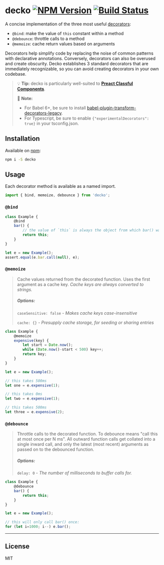 # decko [![NPM Version](https://img.shields.io/npm/v/decko.svg?style=flat)](https://npmjs.com/package/decko) [![Build Status](https://travis-ci.org/developit/decko.svg?branch=master)](https://travis-ci.org/developit/decko)

A concise implementation of the three most useful [decorators](https://github.com/wycats/javascript-decorators):

- `@bind`: make the value of `this` constant within a method
- `@debounce`: throttle calls to a method
- `@memoize`: cache return values based on arguments

Decorators help simplify code by replacing the noise of common patterns with declarative annotations.
Conversely, decorators can also be overused and create obscurity.
Decko establishes 3 standard decorators that are immediately recognizable, so you can avoid creating decorators in your own codebase.

> 💡 **Tip:** decko is particularly well-suited to [**Preact Classful Components**](https://github.com/developit/preact).
>
> 💫 **Note:**
> - For Babel 6+, be sure to install [babel-plugin-transform-decorators-legacy](https://github.com/loganfsmyth/babel-plugin-transform-decorators-legacy).
> - For Typescript, be sure to enable `{"experimentalDecorators": true}` in your tsconfig.json.


## Installation

Available on [npm](https://npmjs.com/package/decko):

```sh
npm i -S decko
```


## Usage

Each decorator method is available as a named import.

```js
import { bind, memoize, debounce } from 'decko';
```


### `@bind`

```js
class Example {
	@bind
	bar() {
		// the value of `this` is always the object from which bar() was referenced.
		return this;
	}
}

let e = new Example();
assert.equal(e.bar.call(null), e);
```



### `@memoize`

> Cache values returned from the decorated function.
> Uses the first argument as a cache key.
> _Cache keys are always converted to strings._
>
> ##### Options:
>
> `caseSensitive: false` - _Makes cache keys case-insensitive_
>
> `cache: {}` - _Presupply cache storage, for seeding or sharing entries_

```js
class Example {
	@memoize
	expensive(key) {
		let start = Date.now();
		while (Date.now()-start < 500) key++;
		return key;
	}
}

let e = new Example();

// this takes 500ms
let one = e.expensive(1);

// this takes 0ms
let two = e.expensive(1);

// this takes 500ms
let three = e.expensive(2);
```



### `@debounce`

> Throttle calls to the decorated function. To debounce means "call this at most once per N ms".
> All outward function calls get collated into a single inward call, and only the latest (most recent) arguments as passed on to the debounced function.
>
> ##### Options:
>
> `delay: 0` - _The number of milliseconds to buffer calls for._

```js
class Example {
	@debounce
	bar() {
		return this;
	}
}

let e = new Example();

// this will only call bar() once:
for (let i=1000; i--) e.bar();
```


---

License
-------

MIT
